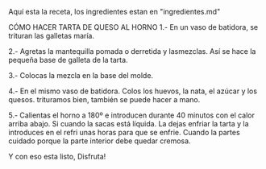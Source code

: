 Aquí esta la receta, los ingredientes estan en "ingredientes.md"

CÓMO HACER TARTA DE QUESO AL HORNO
1.- En un vaso de batidora, se trituran las galletas maría.
 
2.- Agretas la mantequilla pomada o derretida y lasmezclas. Así se hace la pequeña base de galleta de la tarta.

3.- Colocas la mezcla en la base del molde.

4.- En el mismo vaso de batidora. Colos los huevos, la nata, el azúcar y los quesos. trituramos bien, también se puede hacer a mano. 

5.- Calientas el horno a 180º e introducen durante 40 minutos con el calor arriba abajo. Si cuando la sacas está líquida. La dejas enfriar la tarta y la introduces en el refri unas horas para que se enfrie. Cuando la partes cuidado porque la parte interior debe quedar cremosa.

Y con eso esta listo, Disfruta!